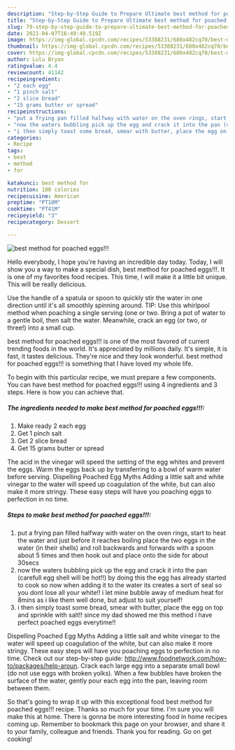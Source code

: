 ```yaml
---
description: "Step-by-Step Guide to Prepare Ultimate best method for poached eggs!!!"
title: "Step-by-Step Guide to Prepare Ultimate best method for poached eggs!!!"
slug: 79-step-by-step-guide-to-prepare-ultimate-best-method-for-poached-eggs
date: 2021-04-07T16:49:49.519Z
image: https://img-global.cpcdn.com/recipes/53388231/680x482cq70/best-method-for-poached-eggs-recipe-main-photo.jpg
thumbnail: https://img-global.cpcdn.com/recipes/53388231/680x482cq70/best-method-for-poached-eggs-recipe-main-photo.jpg
cover: https://img-global.cpcdn.com/recipes/53388231/680x482cq70/best-method-for-poached-eggs-recipe-main-photo.jpg
author: Lulu Bryan
ratingvalue: 4.4
reviewcount: 41142
recipeingredient:
- "2 each egg"
- "1 pinch salt"
- "2 slice bread"
- "15 grams butter or spread"
recipeinstructions:
- "put a frying pan filled halfway with water on the oven rings, start to heat the water and just before it reaches boiling place the two eggs in the water (in their shells) and roll backwards and forwards with a spoon about 5 times and then hook out and place onto the side for about 30secs"
- "now the waters bubbling pick up the egg and crack it into the pan (carefull egg shell will be hot!!) by doing this the egg has already started to cook so now when adding it to the water its creates a sort of seal so you dont lose all your white!! i let mine bubble away of medium heat for 8mins as i like them well done, but adjust to suit yourself!"
- "i then simply toast some bread, smear with butter, place the egg on top and sprinkle with salt!! since my dad showed me this method i have perfect poached eggs everytime!!"
categories:
- Recipe
tags:
- best
- method
- for

katakunci: best method for 
nutrition: 180 calories
recipecuisine: American
preptime: "PT18M"
cooktime: "PT41M"
recipeyield: "3"
recipecategory: Dessert

---
```



![best method for poached eggs!!!](https://img-global.cpcdn.com/recipes/53388231/680x482cq70/best-method-for-poached-eggs-recipe-main-photo.jpg)

Hello everybody, I hope you're having an incredible day today. Today, I will show you a way to make a special dish, best method for poached eggs!!!. It is one of my favorites food recipes. This time, I will make it a little bit unique. This will be really delicious.

Use the handle of a spatula or spoon to quickly stir the water in one direction until it&#39;s all smoothly spinning around. TIP: Use this whirlpool method when poaching a single serving (one or two. Bring a pot of water to a gentle boil, then salt the water. Meanwhile, crack an egg (or two, or three!) into a small cup.

best method for poached eggs!!! is one of the most favored of current trending foods in the world. It's appreciated by millions daily. It's simple, it is fast, it tastes delicious. They're nice and they look wonderful. best method for poached eggs!!! is something that I have loved my whole life.


To begin with this particular recipe, we must prepare a few components. You can have best method for poached eggs!!! using 4 ingredients and 3 steps. Here is how you can achieve that.

<!--inarticleads1-->

##### The ingredients needed to make best method for poached eggs!!!:

1. Make ready 2 each egg
1. Get 1 pinch salt
1. Get 2 slice bread
1. Get 15 grams butter or spread


The acid in the vinegar will speed the setting of the egg whites and prevent the eggs. Warm the eggs back up by transferring to a bowl of warm water before serving. Dispelling Poached Egg Myths Adding a little salt and white vinegar to the water will speed up coagulation of the white, but can also make it more stringy. These easy steps will have you poaching eggs to perfection in no time. 

<!--inarticleads2-->

##### Steps to make best method for poached eggs!!!:

1. put a frying pan filled halfway with water on the oven rings, start to heat the water and just before it reaches boiling place the two eggs in the water (in their shells) and roll backwards and forwards with a spoon about 5 times and then hook out and place onto the side for about 30secs
1. now the waters bubbling pick up the egg and crack it into the pan (carefull egg shell will be hot!!) by doing this the egg has already started to cook so now when adding it to the water its creates a sort of seal so you dont lose all your white!! i let mine bubble away of medium heat for 8mins as i like them well done, but adjust to suit yourself!
1. i then simply toast some bread, smear with butter, place the egg on top and sprinkle with salt!! since my dad showed me this method i have perfect poached eggs everytime!!


Dispelling Poached Egg Myths Adding a little salt and white vinegar to the water will speed up coagulation of the white, but can also make it more stringy. These easy steps will have you poaching eggs to perfection in no time. Check out our step-by-step guide: http://www.foodnetwork.com/how-to/packages/help-aroun. Crack each large egg into a separate small bowl (do not use eggs with broken yolks). When a few bubbles have broken the surface of the water, gently pour each egg into the pan, leaving room between them. 

So that's going to wrap it up with this exceptional food best method for poached eggs!!! recipe. Thanks so much for your time. I'm sure you will make this at home. There is gonna be more interesting food in home recipes coming up. Remember to bookmark this page on your browser, and share it to your family, colleague and friends. Thank you for reading. Go on get cooking!
